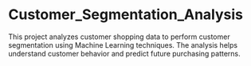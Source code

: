 # Customer_Segmentation_Analysis
This project analyzes customer shopping data to perform customer segmentation using Machine Learning techniques. The analysis helps understand customer behavior and predict future purchasing patterns.
